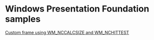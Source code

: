 # Windows Presentation Foundation samples

[Custom frame using WM_NCCALCSIZE and WM_NCHITTEST](CustomBorderExample/readme.md)
